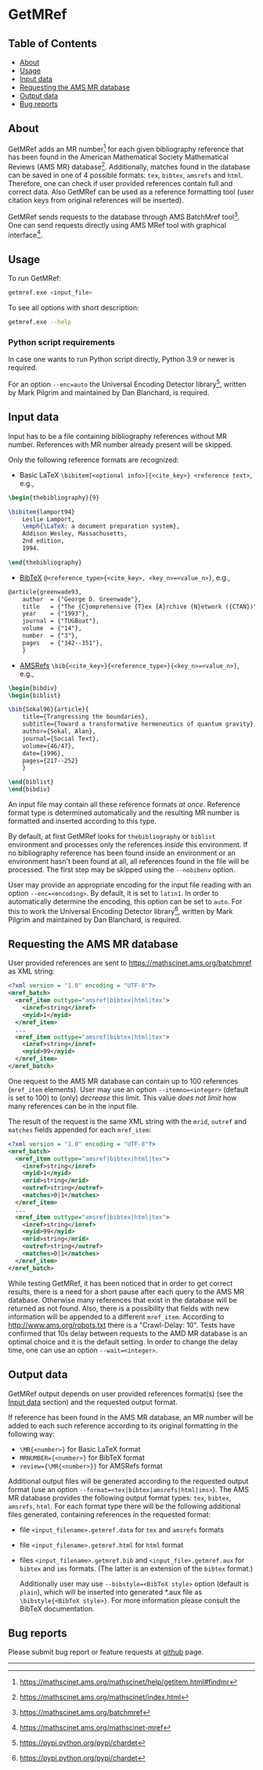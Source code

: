 # GetMRef

## Table of Contents

* [About](#about)
* [Usage](#usage)
* [Input data](#input-data)
* [Requesting the AMS MR database](#requesting-the-ams-mr-database)
* [Output data](#output-data)
* [Bug reports](#bug-reports)

## About

GetMRef adds an MR number[^1] for each given bibliography reference that has been
found in the American Mathematical Society Mathematical Reviews (AMS MR) database[^2].
Additionally, matches found in the database can be saved in one of 4 possible
formats: `tex`, `bibtex`, `amsrefs` and `html`.
Therefore, one can check if user provided references contain full and correct data.
Also GetMRef can be used as a reference formatting tool
(user citation keys from original references will be inserted).

GetMRef sends requests to the database through AMS BatchMref tool[^3].  
One can send requests directly using AMS MRef tool with graphical interface[^4].

[^1]: <https://mathscinet.ams.org/mathscinet/help/getitem.html#findmr>
[^2]: <https://mathscinet.ams.org/mathscinet/index.html>
[^3]: <https://mathscinet.ams.org/batchmref>
[^4]: <https://mathscinet.ams.org/mathscinet-mref>

## Usage

To run GetMRef:
```bash
getmref.exe <input_file>
```

To see all options with short description:
```bash
getmref.exe --help
```

### Python script requirements

In case one wants to run Python script directly, Python 3.9 or newer is required.

For an option `--enc=auto` the Universal Encoding Detector library[^5],
written by Mark Pilgrim and maintained by Dan Blanchard, is required.

[^5]: <https://pypi.python.org/pypi/chardet>

## Input data

Input has to be a file containing bibliography references without MR number.
References with MR number already present will be skipped.  

Only the following reference formats are recognized:  
* Basic LaTeX `\bibitem[<optional info>]{<cite_key>} <reference text>`, e.g.,

```tex
\begin{thebibliography}{9}

\bibitem{lamport94}
    Leslie Lamport,
    \emph{\LaTeX: a document preparation system},
    Addison Wesley, Massachusetts,
    2nd edition,
    1994.

\end{thebibliography}
```

* [BibTeX](https://ctan.org/pkg/bibtex) `@<reference_type>{<cite_key>, <key_n>=<value_n>}`, e.g.,  

```tex
@article{greenwade93,
    author  = {"George D. Greenwade"},
    title   = {"The {C}omprehensive {T}ex {A}rchive {N}etwork ({CTAN})"},
    year    = {"1993"},
    journal = {"TUGBoat"},
    volume  = {"14"},
    number  = {"3"},
    pages   = {"342--351"},
    }
```

* [AMSRefs](https://ctan.org/pkg/amsrefs) `\bib{<cite_key>}{<reference_type>}{<key_n>=<value_n>}`, e.g.,

```tex
\begin{bibdiv}
\begin{biblist}

\bib{Sokal96}{article}{
    title={Trangressing the boundaries},
    subtitle={Toward a transformative hermeneutics of quantum gravity},
    author={Sokal, Alan},
    journal={Social Text},
    volume={46/47},
    date={1996},
    pages={217--252}
    }

\end{biblist}
\end{bibdiv}
```

An input file may contain all these reference formats *at once*.
Reference format type is determined automatically and the resulting MR number is
formatted and inserted according to this type.

By default, at first GetMRef looks for `thebibliography` or `biblist` environment
and processes only the references *inside* this environment.
If no bibliography reference has been found inside an environment
or an environment hasn't been found at all, all references found in the file
will be processed. The first step may be skipped using the `--nobibenv` option.

User may provide an appropriate encoding for the input file reading with an
option `--enc=<encoding>`. By default, it is set to `latin1`. In order to 
automatically determine the encoding, this option can be set to `auto`.
For this to work the Universal Encoding Detector library[^5], written by 
Mark Pilgrim and maintained by Dan Blanchard, is required.

## Requesting the AMS MR database

User provided references are sent to <https://mathscinet.ams.org/batchmref> as XML string:
```xml
<?xml version = "1.0" encoding = "UTF-8"?>
<mref_batch>
  <mref_item outtype="amsref|bibtex|html|tex">
    <inref>string</inref>
    <myid>1</myid>
  </mref_item>
  ...
  <mref_item outtype="amsref|bibtex|html|tex">
    <inref>string</inref>
    <myid>99</myid>
  </mref_item>
</mref_batch>
```
One request to the AMS MR database can contain up to 100 references
(`mref_item` elements). User may use an option `--itemno=<integer>` (default is
set to 100) to (only) *decrease* this limit.
This value *does not limit* how many references can be in the input file.

The result of the request is the same XML string with the `mrid`,
`outref` and `matches` fields appended for each `mref_item`:
```xml
<?xml version = "1.0" encoding = "UTF-8"?>
<mref_batch>
  <mref_item outtype="amsref|bibtex|html|tex">
    <inref>string</inref>
    <myid>1</myid>
    <mrid>string</mrid>
    <outref>string</outref>
    <matches>0|1</matches>
  </mref_item>
  ...
  <mref_item outtype="amsref|bibtex|html|tex">
    <inref>string</inref>
    <myid>99</myid>
    <mrid>string</mrid>
    <outref>string</outref>
    <matches>0|1</matches>
  </mref_item>
</mref_batch>
```

While testing GetMRef, it has been noticed that in order to get correct results,
there is a need for a short pause after each query to the AMS MR database.
Otherwise many references that exist in the database will be returned as not
found. Also, there is a possibility that fields with new information will 
be appended to a different `mref_item`.
According to <http://www.ams.org/robots.txt> there is a "Crawl-Delay: 10". 
Tests have confirmed that 10s delay between requests to the AMD MR database is
an optimal choice and it is the default setting. In order to change the delay time,
one can use an option `--wait=<integer>`.

## Output data

GetMRef output depends on user provided references format(s) (see the [Input data](#input-data) section)
and the requested output format.

If reference has been found in the AMS MR database, an MR number will be added to
each such reference according to its original formatting in the following way:

* `\MR{<number>}` for Basic LaTeX format
* `MRNUMBER={<number>}` for BibTeX format
* `review={\MR{<number>}}` for AMSRefs format

Additional output files will be generated according to the requested output format
(use an option `--format=<tex|bibtex|amsrefs|html|ims>`).
The AMS MR database provides the following output format types:
`tex`, `bibtex`, `amsrefs`, `html`.
For each format type there will be the following additional files generated,
containing references in the requested format:

* file `<input_filename>.getmref.data` for `tex` and `amsrefs` formats
* file `<input_filename>.getmref.html` for `html` format
* files `<input_filename>.getmref.bib` and `<input_file>.getmref.aux` for
  `bibtex` and `ims` formats. (The latter is an extension of the `bibtex` format.)

  Additionally user may use `--bibstyle=<BibTeX style>` option (default is `plain`),
  which will be inserted into generated *.aux file as `\bibstyle{<BibTeX style>}`.
  For more information please consult the BibTeX documentation.

## Bug reports

Please submit bug report or feature requests at [github](https://github.com/vtex-soft/getmref/issues) page.

---

